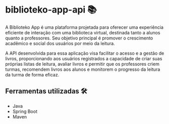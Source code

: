 # biblioteko-app-api 📚
A Biblioteko App é uma plataforma projetada para oferecer uma experiência eficiente de interação com uma biblioteca virtual, destinada tanto a alunos quanto a professores. Seu objetivo principal é promover o crescimento acadêmico e social dos usuários por meio da leitura.

A API desenvolvida para essa aplicação visa facilitar o acesso e a gestão de livros, proporcionando aos usuários registrados a capacidade de criar suas próprias listas de leitura, avaliar livros e permitir que os professores criem turmas, recomendem livros aos alunos e monitorem o progresso da leitura da turma de forma eficaz.

## Ferramentas utilizadas 🛠️

- Java 
- Spring Boot
- Maven
